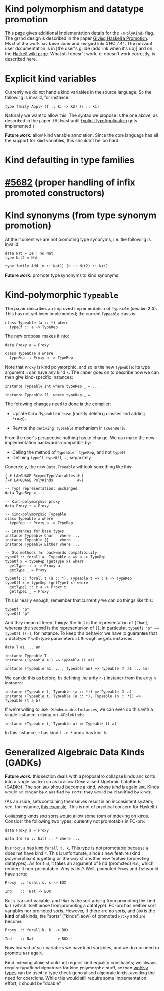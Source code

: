 # Kind polymorphism and datatype promotion


This page gives additional implementation details for the `-XPolyKinds` flag. The grand design is described in the paper [ Giving Haskell a Promotion](http://dreixel.net/research/pdf/ghp.pdf). Most of the work has been done and merged into GHC 7.4.1. The relevant user documentation is in \[the user's guide (add link when it's up)\] and on the [ Haskell wiki page](http://haskell.org/haskellwiki/GHC/Kinds). What still doesn't work, or doesn't work correctly, is described here.

# Explicit kind variables


Currently we do not handle kind variables in the source language. So the following is invalid, for instance:

```wiki
type family Apply (f :: k1 -> k2) (a :: k1)
```


Naturally we want to allow this. The syntax we propose is the one above, as described in the paper.
(At least until [ExplicitTypeApplication](explicit-type-application) gets implemented.)

**Future work:** allow kind variable annotation.
Since the core language has all the support for kind variables, this shouldn't be too hard.

# Kind defaulting in type families

# [ \#5682](http://hackage.haskell.org/trac/ghc/ticket/5682) (proper handling of infix promoted constructors)

# Kind synonyms (from type synonym promotion)


At the moment we are not promoting type synonyms, i.e. the following is invalid:

```wiki
data Nat = Ze | Su Nat
type Nat2 = Nat

type family Add (m :: Nat2) (n :: Nat2) :: Nat2
```

**Future work:** promote type synonyms to kind synonyms.

# Kind-polymorphic `Typeable`


The paper describes an improved implementation of `Typeable` (section 2.5). This has not
yet been implemented; the current `Typeable` class is:

```wiki
class Typeable (a :: *) where
  typeOf :: a -> TypeRep
```


The new proposal makes it into:

```wiki
data Proxy a = Proxy

class Typeable a where
  typeRep :: Proxy a -> TypeRep
```


Note that `Proxy` is kind polymorphic, and so is the new `Typeable`: its type argument
`a` can have any kind `k`. The paper goes on to describe how we can then give
kind-specific instances:

```wiki
instance Typeable Int where typeRep _ = ...

instance Typeable []  where typeRep _ = ...
```


The following changes need to done in the compiler:

- Update `Data.Typeable` in `base` (mostly deleting classes and adding `Proxy`).

- Rewrite the `deriving Typeable` mechanism in `TcGenDeriv`.


From the user's perspective nothing has to change. We can make the new implementation
backwards-compatible by:

- Calling the method of `Typeable``typeRep`, and not `typeOf`
- Defining `typeOf`, `typeOf1`, ..., separately


Concretely, the new `Data.Typeable` will look something like this:

```wiki
{-# LANGUAGE ScopedTypeVariables #-}
{-# LANGUAGE PolyKinds           #-}

-- Type representation: unchanged
data TypeRep = ...

-- Kind-polymorphic proxy
data Proxy t = Proxy

-- Kind-polymorphic Typeable
class Typeable a where
  typeRep :: Proxy a -> TypeRep

-- Instances for base types
instance Typeable Char   where ...
instance Typeable []     where ...
instance Typeable Either where ...

-- Old methods for backwards compatibility  
typeOf :: forall a. Typeable a => a -> TypeRep
typeOf x = typeRep (getType x) where
  getType :: a -> Proxy a
  getType _ = Proxy

typeOf1 :: forall t (a :: *). Typeable t => t a -> TypeRep
typeOf1 x = typeRep (getType1 x) where
  getType1 :: t a -> Proxy t
  getType1 _ = Proxy
```


This is nearly enough; remember that currently we can do things like this:

```wiki
typeOf  "p"
typeOf1 "p"
```


And they mean different things: the first is the representation of `[Char]`,
whereas the second is the representation of `[]`. In particular, 
`typeOf1 "p" == typeOf1 [()]`, for instance. To keep this behavior we have
to guarantee that a datatype `T` with type parameters `a1` through `an` gets instances:

```wiki
data T a1 ... an

instance Typeable T
instance (Typeable a1) => Typeable (T a1)
...
instance (Typeable a1, ..., Typeable an) => Typeable (T a1 ... an)
```


We can do this as before, by defining the arity `n-1` instance from the
arity `n` instance:

```wiki
instance (Typeable t, Typeable (a :: *)) => Typeable (t a)
instance (Typeable t, Typeable (a :: *), Typeable (b :: *)) => Typeable (t a b)
```


If we're willing to use `-XUndecidableInstances`, we can even do this with
a single instance, relying on `-XPolyKinds`:

```wiki
instance (Typeable t, Typeable a) => Typeable (t a)
```


In this instance, `t` has kind `k -> *` and `a` has kind `k`.

# Generalized Algebraic Data Kinds (GADKs)

**Future work:** this section deals with a proposal to collapse kinds and sorts into a single system
so as to allow Generalised Algebraic DataKinds (GADKs). The sort `BOX` should
become a kind, whose *kind* is again `BOX`. Kinds would no longer be classified by sorts;
they would be classified by kinds.


(As an aside, sets containing themselves result in an inconsistent system; see, for instance,
[ this example](http://www.cs.nott.ac.uk/~txa/g53cfr/l20.agda). This is not of practical
concern for Haskell.)


Collapsing kinds and sorts would allow some form of indexing on kinds. Consider the
following two types, currently not promotable in FC-pro:

```wiki
data Proxy a = Proxy

data Ind (n :: Nat) :: * where ...
```


In `Proxy`, `a` has kind `forall k. k`. This type is not promotable because
`a` does not have kind `*`. This is unfortunate, since a new feature (kind
polymorphism) is getting on the way of another new feature (promoting
datatypes). As for `Ind`, it takes an argument of kind (promoted) `Nat`,
which renders it non-promotable. Why is this? Well, promoted `Proxy` and `Ind`
would have sorts:

```wiki
Proxy  :: forall s. s -> BOX

Ind    :: 'Nat -> BOX
```


But `s` is a sort variable, and `'Nat` is the sort arising from promoting
the kind `Nat` (which itself arose from promoting a datatype). FC-pro has
neither sort variables nor promoted sorts. However, if there are no sorts, and
`BOX` is the **kind** of all kinds, the "sorts" ("kinds", now) of promoted `Proxy`
and `Ind` become:

```wiki
Proxy  :: forall k. k  -> BOX

Ind    :: Nat          -> BOX
```


Now instead of sort variables we have kind variables, and we do not need to promote
`Nat` again.


Kind indexing alone should not require kind equality constraints; we always
require type/kind signatures for kind polymorphic stuff, so then
[ wobbly types](http://research.microsoft.com/en-us/um/people/simonpj/papers/gadt/gadt-rigid-contexts.pdf)
can be used to type check generalised algebraic kinds, avoiding the need for
coercions. While this would still require some implementation effort, it
should be "doable".
